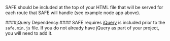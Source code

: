SAFE should be included at the top of your HTML file that will be served for each route that SAFE will handle (see example node app above).

####jQuery Dependency:####
SAFE requires [jQuery](http://jquery.com) is included prior to the ```safe.min.js``` file. If you do not already have jQuery as part of your project, you will need to add it.